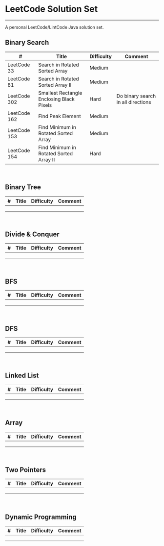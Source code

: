 # LeetCode Solution Set

-------------------------------------

A personal LeetCode/LintCode Java solution set.

## Binary Search

| #            | Title                                     | Difficulty | Comment                            |
| ------------ | ----------------------------------------- | ---------- | ---------------------------------- |
| LeetCode 33  | Search in Rotated Sorted Array            | Medium     |                                    |
| LeetCode 81  | Search in Rotated Sorted Array II         | Medium     |                                    |
| LeetCode 302 | Smallest Rectangle Enclosing Black Pixels | Hard       | Do binary search in all directions |
| LeetCode 162 | Find Peak Element                         | Medium     |                                    |
| LeetCode 153 | Find Minimum in Rotated Sorted Array      | Medium     |                                    |
| LeetCode 154 | Find Minimum in Rotated Sorted Array II   | Hard       |                                    |

<br/>

## Binary Tree

| #    | Title | Difficulty | Comment |
| ---- | ----- | ---------- | ------- |
|      |       |            |         |
|      |       |            |         |
|      |       |            |         |

<br/>

## Divide & Conquer

| #    | Title | Difficulty | Comment |
| ---- | ----- | ---------- | ------- |
|      |       |            |         |
|      |       |            |         |
|      |       |            |         |

<br/>

## BFS

| #    | Title | Difficulty | Comment |
| ---- | ----- | ---------- | ------- |
|      |       |            |         |
|      |       |            |         |
|      |       |            |         |

<br/>

## DFS

| #    | Title | Difficulty | Comment |
| ---- | ----- | ---------- | ------- |
|      |       |            |         |
|      |       |            |         |
|      |       |            |         |

<br/>

## Linked List

| #    | Title | Difficulty | Comment |
| ---- | ----- | ---------- | ------- |
|      |       |            |         |
|      |       |            |         |
|      |       |            |         |

<br/>

## Array

| #    | Title | Difficulty | Comment |
| ---- | ----- | ---------- | ------- |
|      |       |            |         |
|      |       |            |         |
|      |       |            |         |

<br/>

## Two Pointers

| #    | Title | Difficulty | Comment |
| ---- | ----- | ---------- | ------- |
|      |       |            |         |
|      |       |            |         |
|      |       |            |         |

<br/>

## Dynamic Programming

| #    | Title | Difficulty | Comment |
| ---- | ----- | ---------- | ------- |
|      |       |            |         |
|      |       |            |         |
|      |       |            |         |

<br/>